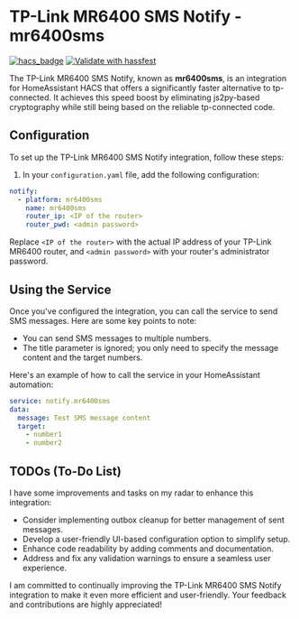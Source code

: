 # TP-Link MR6400 SMS Notify - mr6400sms
[![hacs_badge](https://img.shields.io/badge/HACS-Custom-41BDF5.svg)](https://github.com/hacs/integration) [![Validate with hassfest](https://github.com/cziter15/ha-tplink-mr6400-sms-notify/actions/workflows/hassfest.yml/badge.svg)](https://github.com/cziter15/ha-tplink-mr6400-sms-notify/actions/workflows/hassfest.yml)

The TP-Link MR6400 SMS Notify, known as **mr6400sms**, is an integration for HomeAssistant HACS that offers a significantly faster alternative to tp-connected. It achieves this speed boost by eliminating js2py-based cryptography while still being based on the reliable tp-connected code.

## Configuration

To set up the TP-Link MR6400 SMS Notify integration, follow these steps:

1. In your `configuration.yaml` file, add the following configuration:

```yaml
notify:
  - platform: mr6400sms
    name: mr6400sms
    router_ip: <IP of the router>
    router_pwd: <admin password>
```
Replace `<IP of the router>` with the actual IP address of your TP-Link MR6400 router, and `<admin password>` with your router's administrator password.

## Using the Service
Once you've configured the integration, you can call the service to send SMS messages. Here are some key points to note:

- You can send SMS messages to multiple numbers.
- The title parameter is ignored; you only need to specify the message content and the target numbers.

Here's an example of how to call the service in your HomeAssistant automation:

```yaml
service: notify.mr6400sms
data:
  message: Test SMS message content
  target:
    - number1
    - number2
```

## TODOs (To-Do List)
I have some improvements and tasks on my radar to enhance this integration:

- Consider implementing outbox cleanup for better management of sent messages.
- Develop a user-friendly UI-based configuration option to simplify setup.
- Enhance code readability by adding comments and documentation.
- Address and fix any validation warnings to ensure a seamless user experience.

I am committed to continually improving the TP-Link MR6400 SMS Notify integration to make it even more efficient and user-friendly. Your feedback and contributions are highly appreciated!
